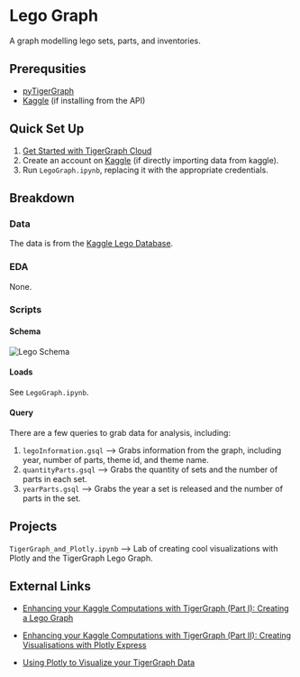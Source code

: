 # Lego Graph
A graph modelling lego sets, parts, and inventories.

## Prerequsities

* [pyTigerGraph](https://pypi.org/project/pyTigerGraph/)
* [Kaggle](https://pypi.org/project/kaggle/) (if installing from the API)

## Quick Set Up

1. [Get Started with TigerGraph Cloud](https://developers.tigergraph.com/quickstart)
2. Create an account on [Kaggle](https://kaggle.com/) (if directly importing data from kaggle).
3. Run `LegoGraph.ipynb`, replacing it with the appropriate credentials.

## Breakdown

### Data
The data is from the [Kaggle Lego Database](https://www.kaggle.com/rtatman/lego-database).

### EDA
None.

### Scripts

#### Schema

![Lego Schema](https://miro.medium.com/max/4800/1*bEKFLtk3iZ_n39vxrb7U_w.png)

#### Loads
See `LegoGraph.ipynb`.

#### Query
There are a few queries to grab data for analysis, including:

1. `legoInformation.gsql` —> Grabs information from the graph, including year, number of parts, theme id, and theme name. 
2. `quantityParts.gsql` —> Grabs the quantity of sets and the number of parts in each set.
3. `yearParts.gsql` —> Grabs the year a set is released and the number of parts in the set. 

## Projects

`TigerGraph_and_Plotly.ipynb` —> Lab of creating cool visualizations with Plotly and the TigerGraph Lego Graph.

## External Links

* [Enhancing your Kaggle Computations with TigerGraph (Part I): Creating a Lego Graph](https://medium.com/codex/accelerating-your-kaggle-computations-with-tigergraph-part-i-creating-a-lego-graph-f2a43029f78f?sk=d632a28c13880922aed768128bab9efb)

* [Enhancing your Kaggle Computations with TigerGraph (Part II): Creating Visualisations with Plotly Express](https://medium.com/geekculture/enhancing-your-kaggle-computations-with-tigergraph-part-ii-creating-visualisations-with-plotly-1197d7707dac?sk=90c813798389910d49064ba709c664cc)

* [Using Plotly to Visualize your TigerGraph Data](https://www.youtube.com/watch?v=n82PhhWQ0uY)

